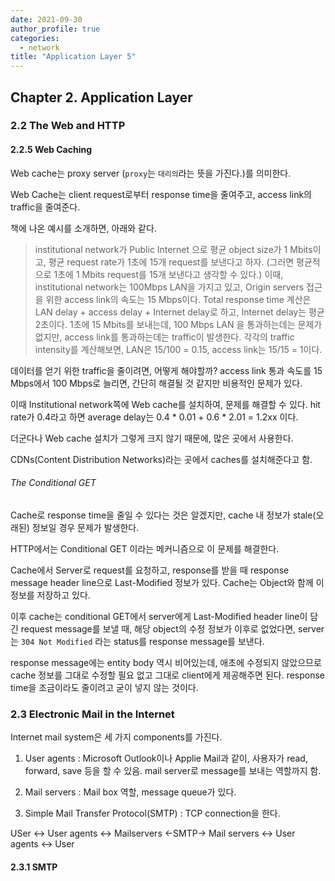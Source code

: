 ```yaml
---
date: 2021-09-30
author_profile: true
categories:
  - network
title: "Application Layer 5"
---
```


## Chapter 2. Application Layer

### 2.2 The Web and HTTP

#### 2.2.5 Web Caching

Web cache는 proxy server (`proxy`는 `대리의`라는 뜻을 가진다.)를 의미한다.

Web Cache는 client request로부터 response time을 줄여주고, access link의 traffic을 줄여준다.

책에 나온 예시를 소개하면, 아래와 같다.

> institutional network가 Public Internet 으로 평균 object size가 1 Mbits이고, 평균 request rate가 1초에 15개 request를 보낸다고 하자. (그러면 평균적으로 1초에 1 Mbits request를 15개 보낸다고 생각할 수 있다.) 이때, institutional network는 100Mbps LAN을 가지고 있고, Origin servers 접근을 위한 access link의 속도는 15 Mbps이다. Total response time 계산은 LAN delay + access delay + Internet delay로 하고, Internet delay는 평균 2초이다.
1초에 15 Mbits를 보내는데, 100 Mbps LAN 을 통과하는데는 문제가 없지만, access link를 통과하는데는 traffic이 발생한다. 각각의 traffic intensity를 계산해보면, LAN은 15/100 = 0.15, access link는 15/15 = 1이다.

데이터를 얻기 위한 traffic을 줄이려면, 어떻게 해야할까? access link 통과 속도를 15 Mbps에서 100 Mbps로 늘리면, 간단히 해결될 것 같지만 비용적인 문제가 있다.

이때 Institutional network쪽에 Web cache를 설치하여, 문제를 해결할 수 있다. hit rate가 0.4라고 하면 average delay는 0.4 * 0.01 + 0.6 * 2.01 = 1.2xx 이다.

더군다나 Web cache 설치가 그렇게 크지 않기 때문에, 많은 곳에서 사용한다. 

CDNs(Content Distribution Networks)라는 곳에서 caches를 설치해준다고 함.

###### The Conditional GET

Cache로 response time을 줄일 수 있다는 것은 알겠지만, cache 내 정보가 stale(오래된) 정보일 경우 문제가 발생한다.

HTTP에서는 Conditional GET 이라는 메커니즘으로 이 문제를 해결한다.

Cache에서 Server로 request를 요청하고, response를 받을 때 response message header line으로 Last-Modified 정보가 있다. Cache는 Object와 함께 이 정보를 저장하고 있다. 

이후 cache는 conditional GET에서 server에게 Last-Modified header line이 담긴 request message를 보낼 때, 해당 object의 수정 정보가 이후로 없었다면, server는 `304 Not Modified` 라는 status를 response message를 보낸다.

response message에는 entity body 역시 비어있는데, 애초에 수정되지 않았으므로 cache 정보를 그대로 수정할 필요 없고 그대로 client에게 제공해주면 된다. response time을 조금이라도 줄이려고 굳이 넣지 않는 것이다.



### 2.3 Electronic Mail in the Internet

Internet mail system은 세 가지 components를 가진다.

1. User agents : Microsoft Outlook이나 Applie Mail과 같이, 사용자가 read, forward, save 등을 할 수 있음. mail server로 message를 보내는 역할까지 함.

2. Mail servers : Mail box 역할, message queue가 있다.

3. Simple Mail Transfer Protocol(SMTP) : TCP connection을 한다.

USer <-> User agents <-> Mailservers <-SMTP-> Mail servers <-> User agents <-> User 

#### 2.3.1 SMTP
